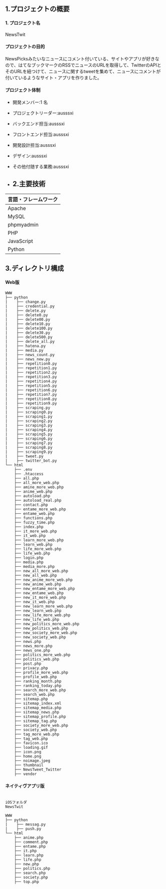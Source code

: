 ## 1.プロジェクトの概要

#### 1. プロジェクト名

NewsTwit

#### プロジェクトの目的

NewsPicksみたいなニュースにコメント付いている、サイトやアプリが好きなので、はてなブックマークのRSSでニュースのURLを取得して、TwitterのAPIとそのURLを紐つけて、ニュースに関するtweetを集めて、ニュースにコメントが付いているようなサイト・アプリを作りました。

#### プロジェクト体制

- 開発メンバー:1 名
- プロジェクトリーダー:ausssxi
- バックエンド担当:ausssxi
- フロントエンド担当:ausssxi
- 開発設計担当:ausssxi
- デザイン:ausssxi
- その他付随する業務:ausssxi

- ## 2.主要技術

| 言語・フレームワーク |
| -------------------- | 
| Apache               |
| MySQL                | 
| phpmyadmin           | 
| PHP                  | 
| JavaScript           | 
| Python               | 

## 3.ディレクトリ構成

#### Web版

```
WWW
├── python
|    ├── change.py
|    ├── credential.py
|    ├── delete.py
|    ├── delete0.py
|    ├── delete00.py
|    ├── delete10.py
|    ├── delete100.py
|    ├── delete30.py
|    ├── delete500.py
|    ├── delete_all.py
|    ├── hatena.py
|    ├── media.py
|    ├── news_count.py
|    ├── news_new.py
|    ├── repetition0.py
|    ├── repetition1.py
|    ├── repetition2.py
|    ├── repetition3.py
|    ├── repetition4.py
|    ├── repetition5.py
|    ├── repetition6.py
|    ├── repetition7.py
|    ├── repetition8.py
|    ├── repetition9.py
|    ├── scraping.py
|    ├── scraping0.py
|    ├── scraping1.py
|    ├── scraping2.py
|    ├── scraping3.py
|    ├── scraping4.py
|    ├── scraping5.py
|    ├── scraping6.py
|    ├── scraping7.py
|    ├── scraping8.py
|    ├── scraping9.py
|    ├── tweet.py
|    ├── twitter_bot.py
└── html
    ├── .env
    ├── .htaccess
    ├── all.php
    ├── all_more_web.php
    ├── amine_more_web.php
    ├── anime_web.php
    ├── autoload.php
    ├── autoload_real.php
    ├── contact.php
    ├── entame_more_web.php
    ├── entame_web.php
    ├── functions.php
    ├── fuzzy_time.php
    ├── index.php
    ├── it_more_web.php
    ├── it_web.php
    ├── learn_more_web.php
    ├── learn_web.php
    ├── life_more_web.php
    ├── life_web.php
    ├── login.php
    ├── media.php
    ├── media_more.php
    ├── new_all_more_web.php
    ├── new_all_web.php
    ├── new_anime_more_web.php
    ├── new_anime_web.php
    ├── new_entame_more_web.php
    ├── new_entame_web.php
    ├── new_it_more_web.php
    ├── new_it_web.php
    ├── new_learn_more_web.php
    ├── new_learn_web.php
    ├── new_life_more_web.php
    ├── new_life_web.php
    ├── new_politics_more_web.php
    ├── new_politics_web.php
    ├── new_society_more_web.php
    ├── new_society_web.php
    ├── news.php
    ├── news_more.php
    ├── news_one.php
    ├── politics_more_web.php
    ├── politics_web.php
    ├── post.php
    ├── privacy.php
    ├── profile_more_web.php
    ├── profile_web.php
    ├── ranking_month.php
    ├── ranking_today.php
    ├── search_more_web.php
    ├── search_web.php
    ├── sitemap.php
    ├── sitemap_index.xml
    ├── sitemap_media.php
    ├── sitemap_news.php
    ├── sitemap_profile.php
    ├── sitemap_tag.php
    ├── society_more_web.php
    ├── society_web.php
    ├── tag_more_web.php
    ├── tag_web.php
    ├── favicon.ico
    ├── loading.gif
    ├── icon.png
    ├── home.png
    ├── noimage.jpeg
    ├── thumbnail
    ├── NewsTweet_Twitter
    ├── vendor

```
#### ネイティヴアプリ版

```

iOSフォルダ
NewsTwit

WWW
├── python
|    ├── messag.py
|    ├── push.py
└── html
    ├── anime.php
    ├── comment.php
    ├── entame.php
    ├── it.php
    ├── learn.php
    ├── life.php
    ├── new.php
    ├── politics.php
    ├── search.php
    ├── society.php
    ├── top.php

```

